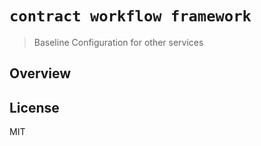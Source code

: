 # `contract workflow framework`

> Baseline Configuration for other services 

## Overview

## License 

MIT
